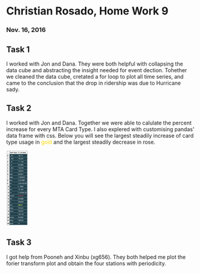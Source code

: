 # Christian Rosado, Home Work 9
### Nov. 16, 2016

## Task 1

I worked with Jon and Dana. They were both helpful with collapsing the data cube and abstracting the insight needed for event dection. Tohether we cleaned the data cube, cretated a for loop to plot all time series, and came to the conclusion that the drop in ridership was due to Hurricane sady.

## Task 2

I worked with Jon and Dana. Together we were able to calulate the percent increase for every MTA Card Type. I also explered with customising pandas' data frame with css. Below you will see the largest steadily increase of card type usage in <span style='color:gold;'>gold</span> and the largest steadily decrease in <span style='color:rose;'>rose</span>.

<img src='Percent_Increase.png' style='height:200px;' />

## Task 3

I got help from Pooneh and Xinbu (xg656). They both helped me plot the forier transform plot and obtain the four stations with periodicity.
